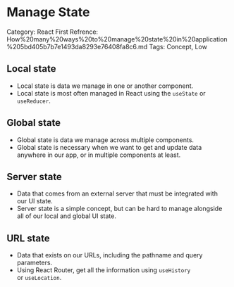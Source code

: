# Manage State

Category: React
First Refrence: How%20many%20ways%20to%20manage%20state%20in%20application%205bd405b7b7e1493da8293e76408fa8c6.md
Tags: Concept, Low

## Local state

- Local state is data we manage in one or another component.
- Local state is most often managed in React using the `useState` or `useReducer`.

## Global state

- Global state is data we manage across multiple components.
- Global state is necessary when we want to get and update data anywhere in our app, or in multiple components at least.

## Server state

- Data that comes from an external server that must be integrated with our UI state.
- Server state is a simple concept, but can be hard to manage alongside all of our local and global UI state.

## URL state

- Data that exists on our URLs, including the pathname and query parameters.
- Using React Router, get all the information using `useHistory` or `useLocation`.